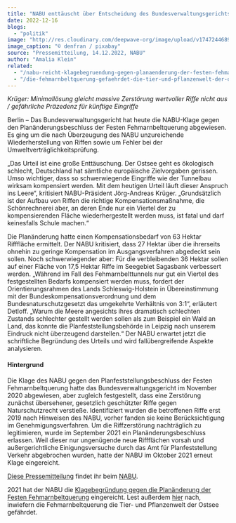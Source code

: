 ```yaml
---
title: "NABU enttäuscht über Entscheidung des Bundesverwaltungsgerichts zu Riffen im Fehmarnbelt"
date: 2022-12-16
blogs: 
  - "politik"
image: "http://res.cloudinary.com/deepwave-org/image/upload/v1747244689/deepwave.org/lighthouse-fehmarn_denfran_pixabay.jpg"
image_caption: "© denfran / pixabay"
source: "Pressemitteilung, 14.12.2022, NABU"
author: "Amalia Klein"
related: 
  - "/nabu-reicht-klagebegruendung-gegen-planaenderung-der-festen-fehmarnbeltquerung-ein/"
  - "/die-fehmarnbeltquerung-gefaehrdet-die-tier-und-pflanzenwelt-der-ostsee/"
---
```


_Krüger: Minimallösung gleicht massive Zerstörung wertvoller Riffe nicht aus / gefährliche Präzedenz für künftige Eingriffe_

Berlin – Das Bundesverwaltungsgericht hat heute die NABU-Klage gegen den Planänderungsbeschluss der Festen Fehmarnbeltquerung abgewiesen. Es ging um die nach Überzeugung des NABU unzureichende Wiederherstellung von Riffen sowie um Fehler bei der Umweltverträglichkeitsprüfung.

„Das Urteil ist eine große Enttäuschung. Der Ostsee geht es ökologisch schlecht, Deutschland hat sämtliche europäische Zielvorgaben gerissen. Umso wichtiger, dass so schwerwiegende Eingriffe wie der Tunnelbau wirksam kompensiert werden. Mit dem heutigen Urteil läuft dieser Anspruch ins Leere“, kritisiert NABU-Präsident Jörg-Andreas Krüger. „Grundsätzlich ist der Aufbau von Riffen die richtige Kompensationsmaßnahme, die Schönrechnerei aber, an deren Ende nur ein Viertel der zu kompensierenden Fläche wiederhergestellt werden muss, ist fatal und darf keinesfalls Schule machen.“

Die Planänderung hatte einen Kompensationsbedarf von 63 Hektar Rifffläche ermittelt. Der NABU kritisiert, dass 27 Hektar über die ihrerseits ohnehin zu geringe Kompensation im Ausgangsverfahren abgedeckt sein sollen. Noch schwerwiegender aber: Für die verbleibenden 36 Hektar sollen auf einer Fläche von 17,5 Hektar Riffe im Seegebiet Sagasbank verbessert werden. „Während im Fall des Fehmarnbelttunnels nur gut ein Viertel des festgestellten Bedarfs kompensiert werden muss, fordert der Orientierungsrahmen des Lands Schleswig-Holstein in Übereinstimmung mit der Bundeskompensationsverordnung und dem Bundesnaturschutzgesetzt das umgekehrte Verhältnis von 3:1“, erläutert Detloff. „Warum die Meere angesichts ihres dramatisch schlechten Zustands schlechter gestellt werden sollen als zum Beispiel ein Wald an Land, das konnte die Planfeststellungsbehörde in Leipzig nach unserem Eindruck nicht überzeugend darstellen.“ Der NABU erwartet jetzt die schriftliche Begründung des Urteils und wird fallübergreifende Aspekte analysieren.

#### Hintergrund

Die Klage des NABU gegen den Planfeststellungsbeschluss der Festen Fehmarnbeltquerung hatte das Bundesverwaltungsgericht im November 2020 abgewiesen, aber zugleich festgestellt, dass eine Zerstörung zunächst übersehener, gesetzlich geschützter Riffe gegen Naturschutzrecht verstieße. Identifiziert wurden die betroffenen Riffe erst 2019 nach Hinweisen des NABU, vorher fanden sie keine Berücksichtigung im Genehmigungsverfahren. Um die Riffzerstörung nachträglich zu legitimieren, wurde im September 2021 ein Planänderungsbeschluss erlassen. Weil dieser nur ungenügende neue Riffflächen vorsah und außergerichtliche Einigungsversuche durch das Amt für Planfeststellung Verkehr abgebrochen wurden, hatte der NABU im Oktober 2021 erneut Klage eingereicht.

[Diese Pressemitteilung](https://www.nabu.de/modules/presseservice/index.php?popup=true&show=36472&db=presseservice) findet ihr beim [NABU](https://www.nabu.de/).

2021 hat der NABU die [Klagebegründung gegen die Planänderung der Festen Fehmarnbeltquerung](https://www.deepwave.org/nabu-reicht-klagebegruendung-gegen-planaenderung-der-festen-fehmarnbeltquerung-ein/) eingereicht. Lest außerdem [hier](https://www.deepwave.org/die-fehmarnbeltquerung-gefaehrdet-die-tier-und-pflanzenwelt-der-ostsee/) nach, inwiefern die Fehmarnbeltquerung die Tier- und Pflanzenwelt der Ostsee gefährdet.
